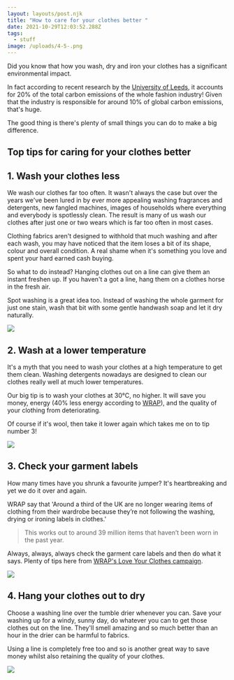 ```yaml
---
layout: layouts/post.njk
title: "How to care for your clothes better "
date: 2021-10-29T12:03:52.288Z
tags:
  - stuff
image: /uploads/4-5-.png
---
```

Did you know that how you wash, dry and iron your clothes has a significant environmental impact.  

In fact according to recent research by the [University of Leeds](file:///C:/Users/sznic/Downloads/net_zero_exchanges_connecting_policy_and_research_for_climate_action_1.pdf), it accounts for 20% of the total carbon emissions of the whole fashion industry! Given that the industry is responsible for around 10% of global carbon emissions, that's huge.  

The good thing is there's plenty of small things you can do to make a big difference. 

## Top tips for caring for your clothes better

## 1. Wash your clothes less

We wash our clothes far too often.  It wasn't always the case but over the years we've been lured in by ever more appealing washing fragrances and detergents, new fangled machines, images of households where everything and everybody is spotlessly clean.  The result is many of us wash our clothes after just one or two wears which is far too often in most cases. 

Clothing fabrics aren't designed to withhold that much washing and after each wash, you may have noticed that the item loses a bit of its shape, colour and overall condition.  A real shame when it's something you love and spent your hard earned cash buying.  

So what to do instead? Hanging clothes out on a line can give them an instant freshen up.  If you haven't a got a line, hang them on a clothes horse in the fresh air. 

Spot washing is a great idea too.  Instead of washing the whole garment for just one stain, wash that bit with some gentle handwash soap and let it dry naturally. 

![](/uploads/2-2-.png)

## 2. Wash at a lower temperature

It's a myth that you need to wash your clothes at a high temperature to get them clean.  Washing detergents nowadays are designed to clean our clothes really well at much lower temperatures.  

Our big tip is to wash your clothes at 30°C, no higher.  It will save you money, energy (40% less energy according to [WRAP](https://www.loveyourclothes.org.uk/tips/dirty-laundry-doodles)), and the quality of your clothing from deteriorating. 

Of course if it's wool, then take it lower again which takes me on to tip number 3! 

![](/uploads/3-4-.png)

## 3. Check your garment labels

How many times have you shrunk a favourite jumper? It's heartbreaking and yet we do it over and again.  

WRAP say that 'Around a third of the UK are no longer wearing items of clothing from their wardrobe because they’re not following the washing, drying or ironing labels in clothes.'

> This works out to around 39 million items that haven’t been worn in the past year.

Always, always, always check the garment care labels and then do what it says.  Plenty of tips here from [WRAP's Love Your Clothes campaign](https://www.loveyourclothes.org.uk/blogs/know-your-care-labels-insideout). 

![](/uploads/5-1-.png)

## 4. Hang your clothes out to dry

Choose a washing line over the tumble drier whenever you can.  Save your washing up for a windy, sunny day, do whatever you can to get those clothes out on the line.  They'll smell amazing and so much better than an hour in the drier can be harmful to fabrics. 

Using a line is completely free too and so is another great way to save money whilst also retaining the quality of your clothes.  

![](/uploads/1-1-.png)